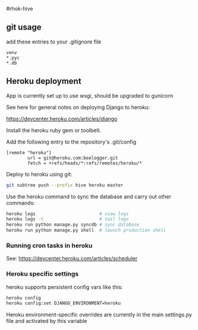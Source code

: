 #rhok-hive

## git usage

add these entries to your .gitignore file

```
venv
*.pyc
*.db
```

## Heroku deployment

App is currently set up to use wsgi, should be upgraded to gunicorn

See here for general notes on deploying Django to heroku:

https://devcenter.heroku.com/articles/django

Install the heroku ruby gem or toolbelt.

Add the following entry to the repository's .git/config

```
[remote "heroku"]
        url = git@heroku.com:beelogger.git
        fetch = +refs/heads/*:refs/remotes/heroku/*
```

Deploy to heroku using git:

```bash
git subtree push --prefix hive heroku master
```

Use the heroku command to sync the database and carry out other commands:

```bash
heroku logs                        # view logs
heroku logs -t                     # tail logs
heroku run python manage.py syncdb # sync database
heroku run python manage.py shell  # launch production shell
```

### Running cron tasks in heroku

See: https://devcenter.heroku.com/articles/scheduler

### Heroku specific settings

heroku supports persistent config vars like this:

```bash
heroku config
heroku config:set DJANGO_ENVIRONMENT=heroku
```

Heroku environment-specific overrides are currently in the main settings.py file and activated by this variable
